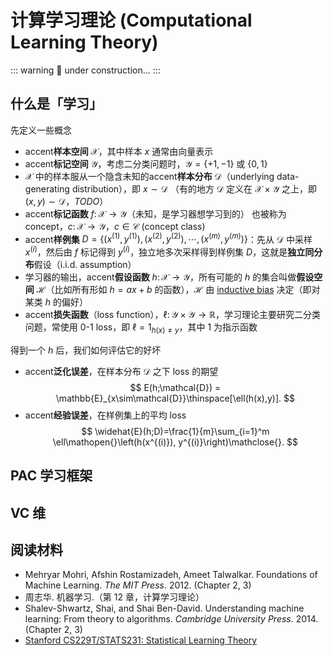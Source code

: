# 计算学习理论 (Computational Learning Theory)

::: warning 🚧
under construction...
:::

## 什么是「学习」

先定义一些概念

- accent**样本空间** $\mathcal{X}$，其中样本 $x$ 通常由向量表示
- accent**标记空间** $\mathcal{Y}$，考虑二分类问题时，$\mathcal{Y} = \lbrace+1,-1\rbrace$ 或 $\lbrace0,1\rbrace$
- $\mathcal{X}$ 中的样本服从一个隐含未知的accent**样本分布** $\mathcal{D}$（underlying data-generating distribution），即 $x\sim\mathcal{D}$
  （有的地方 $\mathcal{D}$ 定义在 $\mathcal{X}\times\mathcal{Y}$ 之上，即 $(x,y)\sim\mathcal{D}$，*TODO*）
- accent**标记函数** $f\colon\mathcal{X}\to\mathcal{Y}$（未知，是学习器想学习到的）
  也被称为 concept，$c\colon\mathcal{X}\to\mathcal{Y}$，$c\in\mathcal{C}$ (concept class)
- accent**样例集** $D=\lbrace(x^{(1)},y^{(1)}),(x^{(2)},y^{(2)}),\cdots,(x^{(m)},y^{(m)})\rbrace$：先从 $\mathcal{D}$ 中采样 $x^{(i)}$，然后由 $f$ 标记得到 $y^{(i)}$，独立地多次采样得到样例集 $D$，这就是**独立同分布**假设（i.i.d. assumption）
- 学习器的输出，accent**假设函数** $h\colon\mathcal{X}\to\mathcal{Y}$，所有可能的 $h$ 的集合叫做**假设空间** $\mathcal{H}$（比如所有形如 $h=ax+b$ 的函数），$\mathcal{H}$ 由 [inductive bias](https://en.wikipedia.org/wiki/Inductive_bias) 决定（即对某类 $h$ 的偏好）
- accent**损失函数**（loss function），$\ell\colon\mathcal{Y}\times\mathcal{Y}\to\mathbb{R}$，学习理论主要研究二分类问题，常使用 0-1 loss，即 $\ell=1_{h(x) \neq y}$，其中 $1$ 为指示函数

得到一个 $h$ 后，我们如何评估它的好坏

- accent**泛化误差**，在样本分布 $\mathcal{D}$ 之下 loss 的期望
  $$ E(h;\mathcal{D}) = \mathbb{E}_{x\sim\mathcal{D}}\thinspace[\ell(h(x),y)]. $$
- accent**经验误差**，在样例集上的平均 loss
  <span>$$ \widehat{E}(h;D)=\frac{1}{m}\sum_{i=1}^m \ell\mathopen{}\left(h(x^{(i)}), y^{(i)}\right)\mathclose{}. $$</span>

## PAC 学习框架

## VC 维

## 阅读材料

- Mehryar Mohri, Afshin Rostamizadeh, Ameet Talwalkar. Foundations of Machine Learning. *The MIT Press*. 2012. (Chapter 2, 3)
- 周志华. 机器学习.（第 12 章，计算学习理论）
- Shalev-Shwartz, Shai, and Shai Ben-David. Understanding machine learning: From theory to algorithms. *Cambridge University Press*. 2014. (Chapter 2, 3)
- [Stanford CS229T/STATS231: Statistical Learning Theory](https://web.stanford.edu/class/cs229t/)
